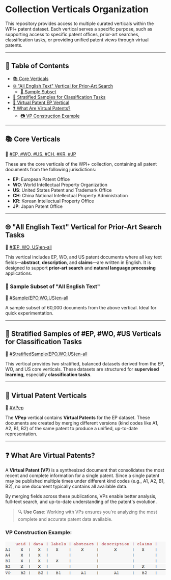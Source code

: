 # Collection Verticals Organization

This repository provides access to multiple curated verticals within the WPI+ patent dataset. Each vertical serves a specific purpose, such as supporting access to specific patent offices, prior-art searches, classification tasks, or providing unified patent views through virtual patents.

---

## 📑 Table of Contents

- [📚 Core Verticals](#-core-verticals)
- [🌐 "All English Text" Vertical for Prior-Art Search](#-all-english-text-vertical-for-prior-art-search-tasks)
  - [📑 Sample Subset](#-sample-subset)
- [🧪 Stratified Samples for Classification Tasks](#-stratified-samples-for-classification-tasks)
- [🧩 Virtual Patent EP Vertical](#-virtual-patent-ep-vertical)
- [❓ What Are Virtual Patents?](#-what-are-virtual-patents)
  - [📷 VP Construction Example](#vp-construction-example)

---

## 📚 Core Verticals  
📁 [#EP, #WO, #US, #CH, #KR, #JP](https://github.com/cs1msa/WPIplus/tree/main/Collection%20Verticals%20(subsets)/Core%20Verticals%20%23EP%2C%20%23WO%2C%20%23US%2C%20%23CH%2C%20%23KR%2C%20%23JP)

These are the core verticals of the WPI+ collection, containing all patent documents from the following jurisdictions:

- **EP**: European Patent Office  
- **WO**: World Intellectual Property Organization 
- **US**: United States Patent and Trademark Office  
- **CH**: China National Intellectual Property Administration  
- **KR**: Korean Intellectual Property Office  
- **JP**: Japan Patent Office

---

## 🌐 "All English Text" Vertical for Prior-Art Search Tasks  
📁 [#(EP, WO, US)en-all](https://github.com/cs1msa/WPIplus/tree/main/Collection%20Verticals%20(subsets)/%23(EPO%2CWO%2CUS)en-all%20-%20Created%20for%20Priot-Art%20Search%20Tasks)

This vertical includes EP, WO, and US patent documents where all key text fields—**abstract**, **description**, and **claims**—are written in English. It is designed to support **prior-art search** and **natural language processing** applications.

### 📑 Sample Subset of "All English Text"
📁 [#Sample(EPO,WO,US)en-all](https://github.com/cs1msa/WPIplus/tree/main/Collection%20Verticals%20(subsets)/%23Sample(EPO%2CWO%2CUS)en-all%20-%20Created%20for%20Priot-Art%20Search%20Tasks)

A sample subset of 60,000 documents from the above vertical. Ideal for quick experimentation.

---

## 🧪 Stratified Samples of #EP, #WO, #US Verticals for Classification Tasks  
📁 [#StratifiedSample(EPO,WO,US)en-all](https://github.com/cs1msa/WPIplus/tree/main/Collection%20Verticals%20(subsets)/%23StratifiedSample(EPO%2CWO%2CUS)en-all%20-%20Created%20for%20Classification%20Tasks)

This vertical provides two stratified, balanced datasets derived from the EP, WO, and US core verticals. These datasets are structured for **supervised learning**, especially **classification tasks**.

---

## 🧩 Virtual Patent Verticals  
📁 [#VPep](https://github.com/cs1msa/WPIplus/tree/main/Collection%20Verticals%20(subsets)/%23VPep)

The **VPep** vertical contains **Virtual Patents** for the EP dataset. These documents are created by merging different versions (kind codes like A1, A2, B1, B2) of the same patent to produce a unified, up-to-date representation.

---

## ❓ What Are Virtual Patents?

A **Virtual Patent (VP)** is a synthesized document that consolidates the most recent and complete information for a single patent. Since a single patent may be published multiple times under different kind codes (e.g., A1, A2, B1, B2), no one document typically contains all available data.

By merging fields across these publications, VPs enable better analysis, full-text search, and up-to-date understanding of the patent's evolution.

> 🔍 **Use Case**: Working with VPs ensures you're analyzing the most complete and accurate patent data available.

### VP Construction Example:

![merging_patents_new](merging_patents_new.png)

